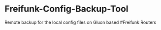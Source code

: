 # Freifunk-Config-Backup-Tool
Remote backup for the local config files on Gluon based #Freifunk Routers
